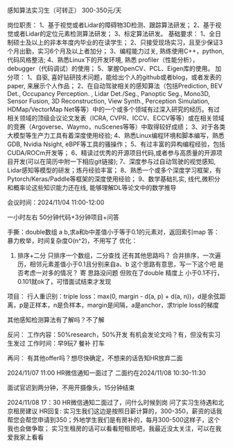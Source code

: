 感知算法实习生（可转正） 300-350元/天

岗位职责：
1、基于视觉或者Lidar的障碍物3D检测、跟踪算法研发；
2、基于视觉或者Lidar的定位元素检测算法研发；
3、标定算法研发。
基础要求：
1、全日制硕士及以上的非本年度内毕业的在读学生；
2、只接受现场实习，且至少保证3个月出勤，实习6个月及以上者加分；
3、编程能力过关, 熟练使用C++，python, 代码风格整洁; 
4、熟悉Linux下的开发环境, 熟悉 profiler（性能分析），debugger（代码调试）的使用；
5、掌握OpenCV、PCL、Eigen库的使用。
加分项：
1、自驱, 喜好钻研技术问题，能给出个人的github或者blog，或者发表的paper, 来展示个人作品；
2、在自动驾驶相关的感知算法（包括Prediction, BEV Det., Occupancy Perception. ,  Lidar Det./Seg., Panoptic Seg., Mono3D, Sensor Fusion,  3D Reconstruction, View Synth., Perception Simulation, HDMap/VectorMap Net等等）中的一个或多个领域有过深入研究的经历。有过相关领域的顶级会议论文发表（ICRA, CVPR、ICCV、ECCV等等）或在相关领域的竞赛（Argoverse、Waymo，nuScenes等等）中取得较好成绩；
3、对于各类大模型等生产力工具有着深度使用经验;
4、熟悉Linux编程环境和脚本编写，熟悉GDB, Nvidia Nsight, eBPF等工具的骚操作；
5、有过丰富的异构编程经验，包括CUDA/ROCm开发等；
6、精读过优秀的开源项目代码,或者参与高质量的开源项目开发(可以在简历中附一下相应git链接);
7、深度参与过自动驾驶的视觉感知, Lidar感知等模型的研发；炼丹经验丰富；
8、熟悉一个或多个深度学习框架，有Pytorch/Keras/Paddle等框架的深度使用经验；
9、数学基础扎实, 线代,微积分和概率论这些知识能力还在线, 能够理解DL等论文中的数学推导


会议时间：2024/11/04 11:00-12:00 

一小时左右 50分钟代码+3分钟项目+问答

手撕：double数组 a b,求a和b中差值小于等于0.1的元素对，返回索引map
答：
暴力枚举，时间复杂度O(n^2)，不用写了
优化：
1. 排序+二分 只排序一个数组，二分查找
还有其他思路吗？
合并排序，一次遍历，相邻元素差值小于0.1且分别来自a、b
这个思路有意思，写一下这个吧
是否考虑一对多的情况？
寄 思路没问题 但败在了double 精度上 小于0.1不行，0.101就ok了，可惜面试结束才发现

项目：
行人重识别：triple loss：max(0, margin - d(a, p) + d(a, n))，d是余弦距离，p是正样本，n是负样本，margin是间隔，a是anchor，求triple loss的梯度

其他感知检测算法有了解吗？不了解

反问：
工作内容：50%research，50%开发 有机会发论文吗？有，但没有实习生发过
工作时间：早9玩7 餐补 打车

再问：
有其他offer吗？想尽快确定，不想来的话告知HR放弃二面


2024/11/07 11:00 HR微信通知一面过了
二面约在2024/11/08 10:30-11:30


面试官迟到两分钟，不用开摄像头，15分钟结束








2024/11/08 17：30 HR微信通知二面过了，问什么时候到岗
问了实习生待遇和北京租房建议
HR回复:
实习生我们这边是按照日薪计算的，300-350，薪资的话我帮您会帮您申请到350；外地学生我们是有房补的，每月300-500这样子，这个我也会做争取；
实习生租房的话可以看看短租房吧，我最近没太关注，可以在我爱我家上看看